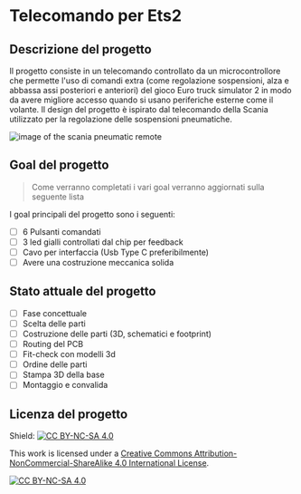 ﻿# Telecomando per Ets2

## Descrizione del progetto
Il progetto consiste in un telecomando controllato da un microcontrollore che permette l'uso di comandi extra (come regolazione sospensioni, alza e abbassa assi posteriori e anteriori) del gioco Euro truck simulator 2 in modo da avere migliore accesso quando si usano periferiche esterne come il volante.
Il design del progetto è ispirato dal telecomando della Scania utilizzato per la regolazione delle sospensioni pneumatiche.

![image of the scania pneumatic remote](https://www.trucksnl.com/pictures/ad-7001640-9c061b9b960914da/camion_della_gru_scania_r144_6x2_crane_fassi_f175a_dot_24_manual_full_air_crane_with_remote_1997_7001640-18.jpg)

## Goal del progetto

> Come verranno completati i vari goal verranno aggiornati sulla seguente lista

I goal principali del progetto sono i seguenti:

 - [ ]  6 Pulsanti comandati
 - [ ] 3 led gialli controllati dal chip per feedback
 - [ ] Cavo per interfaccia (Usb Type C preferibilmente)
 - [ ] Avere una costruzione meccanica solida
 ## Stato attuale del progetto
 
 - [ ] Fase concettuale
 - [ ] Scelta delle parti
 - [ ] Costruzione delle parti (3D, schematici e footprint)
 - [ ] Routing del PCB
 - [ ] Fit-check con modelli 3d
 - [ ] Ordine delle parti
 - [ ] Stampa 3D della base
 - [ ] Montaggio e convalida

## Licenza del progetto
Shield: [![CC BY-NC-SA 4.0][cc-by-nc-sa-shield]][cc-by-nc-sa]

This work is licensed under a
[Creative Commons Attribution-NonCommercial-ShareAlike 4.0 International License][cc-by-nc-sa].

[![CC BY-NC-SA 4.0][cc-by-nc-sa-image]][cc-by-nc-sa]

[cc-by-nc-sa]: http://creativecommons.org/licenses/by-nc-sa/4.0/
[cc-by-nc-sa-image]: https://licensebuttons.net/l/by-nc-sa/4.0/88x31.png
[cc-by-nc-sa-shield]: https://img.shields.io/badge/License-CC%20BY--NC--SA%204.0-lightgrey.svg

